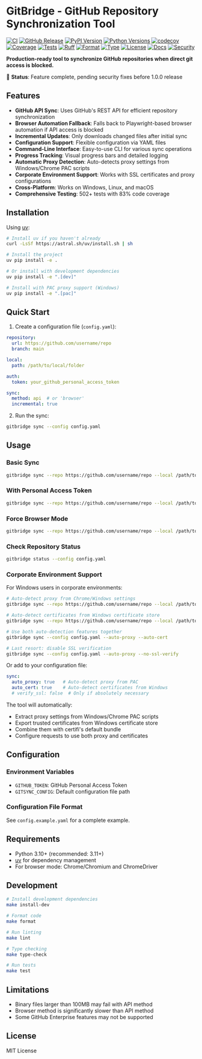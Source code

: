 # GitBridge - GitHub Repository Synchronization Tool

[![CI](https://github.com/nevedomski/gitBridge/workflows/CI/badge.svg)](https://github.com/nevedomski/gitBridge/actions)
[![GitHub Release](https://img.shields.io/github/v/release/nevedomski/gitbridge?include_prereleases&label=version)](https://github.com/nevedomski/gitbridge/releases)
[![PyPI Version](https://img.shields.io/pypi/v/gitbridge?label=pypi)](https://pypi.org/project/gitbridge/)
[![Python Versions](https://img.shields.io/pypi/pyversions/gitbridge)](https://pypi.org/project/gitbridge/)
[![codecov](https://codecov.io/gh/user/gitBridge/branch/main/graph/badge.svg)](https://codecov.io/gh/user/gitBridge)
[![Coverage](https://img.shields.io/badge/coverage-83%25-green.svg)](./tests/)
[![Tests](https://img.shields.io/badge/tests-502%20passing-brightgreen.svg)](./tests/)
[![Ruff](https://img.shields.io/badge/linter-ruff-informational?style=flat&color=orange)](https://github.com/astral-sh/ruff)
[![Format](https://img.shields.io/badge/code%20style-ruff-black)](https://github.com/astral-sh/ruff)
[![Type](https://img.shields.io/badge/type%20checker-mypy-blue)](https://mypy.readthedocs.io/)
[![License](https://img.shields.io/badge/license-MIT-green.svg)](https://opensource.org/licenses/MIT)
[![Docs](https://img.shields.io/badge/docs-github%20pages-blue)](https://nevedomski.github.io/gitBridge/)
[![Security](https://img.shields.io/badge/security-monitored-yellow.svg)](./SECURITY.md)

**Production-ready tool to synchronize GitHub repositories when direct git access is blocked.**

🎯 **Status**: Feature complete, pending security fixes before 1.0.0 release

## Features

- **GitHub API Sync**: Uses GitHub's REST API for efficient repository synchronization
- **Browser Automation Fallback**: Falls back to Playwright-based browser automation if API access is blocked
- **Incremental Updates**: Only downloads changed files after initial sync
- **Configuration Support**: Flexible configuration via YAML files
- **Command-Line Interface**: Easy-to-use CLI for various sync operations
- **Progress Tracking**: Visual progress bars and detailed logging
- **Automatic Proxy Detection**: Auto-detects proxy settings from Windows/Chrome PAC scripts
- **Corporate Environment Support**: Works with SSL certificates and proxy configurations
- **Cross-Platform**: Works on Windows, Linux, and macOS
- **Comprehensive Testing**: 502+ tests with 83% code coverage

## Installation

Using [uv](https://github.com/astral-sh/uv):

```bash
# Install uv if you haven't already
curl -LsSf https://astral.sh/uv/install.sh | sh

# Install the project
uv pip install -e .

# Or install with development dependencies
uv pip install -e ".[dev]"

# Install with PAC proxy support (Windows)
uv pip install -e ".[pac]"
```

## Quick Start

1. Create a configuration file (`config.yaml`):

```yaml
repository:
  url: https://github.com/username/repo
  branch: main

local:
  path: /path/to/local/folder

auth:
  token: your_github_personal_access_token

sync:
  method: api  # or 'browser'
  incremental: true
```

2. Run the sync:

```bash
gitbridge sync --config config.yaml
```

## Usage

### Basic Sync
```bash
gitbridge sync --repo https://github.com/username/repo --local /path/to/local
```

### With Personal Access Token
```bash
gitbridge sync --repo https://github.com/username/repo --local /path/to/local --token YOUR_TOKEN
```

### Force Browser Mode
```bash
gitbridge sync --repo https://github.com/username/repo --local /path/to/local --method browser
```

### Check Repository Status
```bash
gitbridge status --config config.yaml
```

### Corporate Environment Support

For Windows users in corporate environments:

```bash
# Auto-detect proxy from Chrome/Windows settings
gitbridge sync --repo https://github.com/username/repo --local /path/to/local --auto-proxy

# Auto-detect certificates from Windows certificate store
gitbridge sync --repo https://github.com/username/repo --local /path/to/local --auto-cert

# Use both auto-detection features together
gitbridge sync --config config.yaml --auto-proxy --auto-cert

# Last resort: disable SSL verification
gitbridge sync --config config.yaml --auto-proxy --no-ssl-verify
```

Or add to your configuration file:

```yaml
sync:
  auto_proxy: true   # Auto-detect proxy from PAC
  auto_cert: true    # Auto-detect certificates from Windows
  # verify_ssl: false  # Only if absolutely necessary
```

The tool will automatically:
- Extract proxy settings from Windows/Chrome PAC scripts
- Export trusted certificates from Windows certificate store
- Combine them with certifi's default bundle
- Configure requests to use both proxy and certificates

## Configuration

### Environment Variables
- `GITHUB_TOKEN`: GitHub Personal Access Token
- `GITSYNC_CONFIG`: Default configuration file path

### Configuration File Format
See `config.example.yaml` for a complete example.

## Requirements

- Python 3.10+ (recommended: 3.11+)
- [uv](https://github.com/astral-sh/uv) for dependency management
- For browser mode: Chrome/Chromium and ChromeDriver

## Development

```bash
# Install development dependencies
make install-dev

# Format code
make format

# Run linting
make lint

# Type checking
make type-check

# Run tests
make test
```

## Limitations

- Binary files larger than 100MB may fail with API method
- Browser method is significantly slower than API method
- Some GitHub Enterprise features may not be supported

## License

MIT License